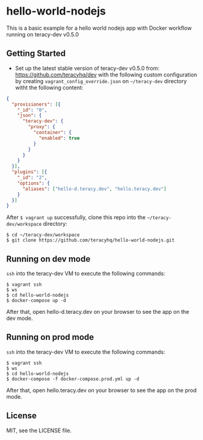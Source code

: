 # hello-world-nodejs

This is a basic example for a hello world nodejs app with Docker workflow running on teracy-dev v0.5.0


## Getting Started

- Set up the latest stable version of teracy-dev v0.5.0 from: https://github.com/teracyhq/dev with the
  following custom configuration by creating `vagrant_config_override.json` on `~/teracy-dev` directory
  witht the following content:

```json
{
  "provisioners": [{
    "_id": "0",
    "json": {
      "teracy-dev": {
        "proxy": {
          "container": {
            "enabled": true
          }
        }
      }
    }
  }],
  "plugins": [{
    "_id": "2",
    "options": {
      "aliases": ["hello-d.teracy.dev", "hello.teracy.dev"]
    }
  }]
}

```

After `$ vagrant up` successfully, clone this repo into the `~/teracy-dev/workspace` directory:

```
$ cd ~/teracy-dev/workspace
$ git clone https://github.com/teracyhq/hello-world-nodejs.git
```

## Running on dev mode

`ssh` into the teracy-dev VM to execute the following commands:

```
$ vagrant ssh
$ ws
$ cd hello-world-nodejs
$ docker-compose up -d
```

After that, open hello-d.teracy.dev on your browser to see the app on the dev mode.

## Running on prod mode

`ssh` into the teracy-dev VM to execute the following commands:

```
$ vagrant ssh
$ ws
$ cd hello-world-nodejs
$ docker-compose -f docker-compose.prod.yml up -d
```

After that, open hello.teracy.dev on your browser to see the app on the prod mode.


## License

MIT, see the LICENSE file.

